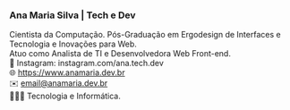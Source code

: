 ### Ana Maria Silva | Tech e Dev
Cientista da Computação. Pós-Graduação em Ergodesign de Interfaces e Tecnologia e Inovações para Web.<br>
Atuo como Analista de TI e Desenvolvedora Web Front-end.<br>
🔗 Instagram: instagram.com/ana.tech.dev<br>
🌐 https://www.anamaria.dev.br<br>
✉️ email@anamaria.dev.br<br>
👩🏽‍💻 Tecnologia e Informática.<br>


<!--
**anamariasilva/anamariasilva** is a ✨ _special_ ✨ repository because its `README.md` (this file) appears on your GitHub profile.
Vi
Here are some ideas to get you started:

- 🔭 I’m currently working on ...
- 🌱 I’m currently learning ...
- 👯 I’m looking to collaborate on ...
- 🤔 I’m looking for help with ...
- 💬 Ask me about ...
- 📫 How to reach me: ...
- 😄 Pronouns: ...
- ⚡ Fun fact: ...
-->
